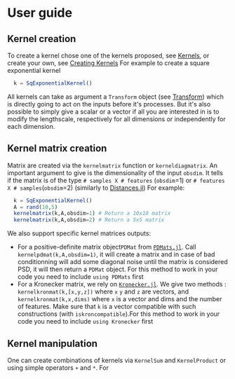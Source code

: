# User guide

## Kernel creation

To create a kernel chose one of the kernels proposed, see [Kernels](@ref), or create your own, see [Creating Kernels](@ref)
For example to create a square exponential kernel
```julia
  k = SqExponentialKernel()
```
All kernels can take as argument a `Transform` object (see [Transform](@ref)) which is directly going to act on the inputs before it's processes.
But it's also possible to simply give a scalar or a vector if all you are interested in is to modify the lengthscale, respectively for all dimensions or independently for each dimension.

## Kernel matrix creation

Matrix are created via the `kernelmatrix` function or `kerneldiagmatrix`.
An important argument to give is the dimensionality of the input `obsdim`. It tells if the matrix is of the type `# samples X # features` (`obsdim`=1) or `# features X # samples`(`obsdim`=2) (similarly to [Distances.jl](https://github.com/JuliaStats/Distances.jl))
For example:
```julia
  k = SqExponentialKernel()
  A = rand(10,5)
  kernelmatrix(k,A,obsdim=1) # Return a 10x10 matrix
  kernelmatrix(k,A,obsdim=2) # Return a 5x5 matrix
```

We also support specific kernel matrices outputs:
- For a positive-definite matrix object`PDMat` from [`PDMats.jl`](https://github.com/JuliaStats/PDMats.jl). Call `kernelpdmat(k,A,obsdim=1)`, it will create a matrix and in case of bad conditionning will add some diagonal noise until the matrix is considered PSD, it will then return a `PDMat` object. For this method to work in your code you need to include `using PDMats` first
- For a Kronecker matrix, we rely on [`Kronecker.jl`](https://github.com/MichielStock/Kronecker.jl). We give two methods : `kernelkronmat(k,[x,y,z])` where `x` `y` and `z` are vectors, and `kernelkronmat(k,x,dims)` where `x` is a vector and dims and the number of features. Make sure that `k` is a vector compatible with such constructions (with `iskroncompatible`).For this method to work in your code you need to include `using Kronecker` first

## Kernel manipulation

One can create combinations of kernels via `KernelSum` and `KernelProduct` or using simple operators `+` and `*`.
For
